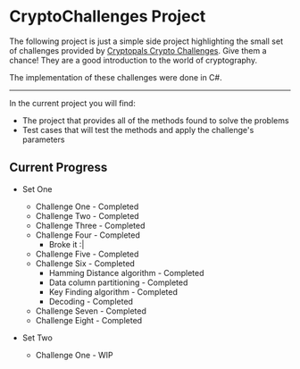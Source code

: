 CryptoChallenges Project
======
The following project is just a simple side project highlighting the small set of challenges
provided by [Cryptopals Crypto Challenges](https://cryptopals.com/). Give them a chance! They
are a good introduction to the world of cryptography.

The implementation of these challenges were done in C#.


---
In the current project you will find:
+ The project that provides all of the methods found to solve the problems
+ Test cases that will test the methods and apply the challenge's parameters

Current Progress
------
+ Set One
	+ Challenge One - Completed
	+ Challenge Two - Completed
	+ Challenge Three - Completed
	+ Challenge Four - Completed
		+ Broke it :|
	+ Challenge Five - Completed
	+ Challenge Six - Completed
		+ Hamming Distance algorithm - Completed
		+ Data column partitioning - Completed
		+ Key Finding algorithm - Completed
		+ Decoding - Completed
	+ Challenge Seven - Completed
	+ Challenge Eight - Completed
	
+ Set Two
	+ Challenge One - WIP